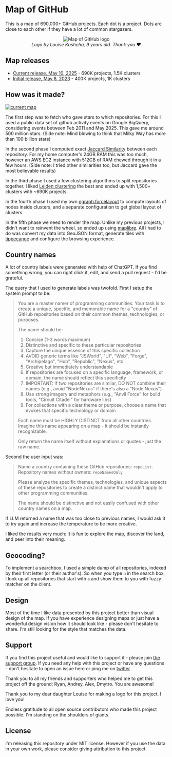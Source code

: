 # Map of GitHub

This is a map of 690,000+ GitHub projects. Each dot is a project. Dots are close to each other if they have a lot of common
stargazers.

<div align="center">
<img src="public/android-chrome-512x512.png" alt="Map of GitHub logo"/>
</div>
<div align="center">
  <i>Logo by Louise Kashcha, 9 years old. Thank you ❤️</i> 
</div>

## Map releases
- [Current release, May 10, 2025](https://anvaka.github.io/map-of-github/) - 690K projects, 1.5K clusters
- [Initial release, May 8, 2023](https://anvaka.github.io/map-of-github/?v=v1) - 400K projects, 1K clusters

## How was it made?

[![current map](public/current-map.png)](https://anvaka.github.io/map-of-github/)

The first step was to fetch who gave stars to which repositories. For this I used a public data set of github activity events on 
Google BigQuery, considering events between Feb 2011 and May 2025. This gave me around 500 million stars.
(Side note: Mind blowing to think that Milky Way has more than 100 billion stars)

In the second phase I computed exact [Jaccard Similarity](https://en.wikipedia.org/wiki/Jaccard_index) between each repository. 
For my home computer's 24GB RAM this was too much, however an AWS EC2 instance with 512GB of RAM chewed through it in a few hours.
(Side note: I tried other similarities too, but Jaccard gave the most believable results)

In the third phase I used a few clustering algorithms to split repositories together. I liked [Leiden clustering](https://www.nature.com/articles/s41598-019-41695-z)
the best and ended up with 1,500+ clusters with ~690K projects.

In the fourth phase I used my own [ngraph.forcelayout](https://github.com/anvaka/ngraph.forcelayout) to compute layouts of nodes
inside clusters, and a separate configuration to get global layout of clusters.

In the fifth phase we need to render the map. Unlike my previous projects, I didn't want to reinvent the wheel, so
ended up using [maplibre](https://maplibre.org/). All I had to do was convert my data into GeoJSON format, generate tiles
with [tippecanoe](https://github.com/mapbox/tippecanoe) and configure the browsing experience.

## Country names

A lot of country labels were generated with help of ChatGPT. If you find something wrong, you can right click it, edit, and send
a pull request - I'd be grateful.

The query that I used to generate labels was twofold. First I setup the system prompt to be:

> You are a master namer of programming communities. Your task is to create a unique, specific, and memorable name for a "country" of GitHub repositories based on their common themes, technologies, or purposes.
>
> The name should be:
> 1. Concise (1-3 words maximum)
> 2. Distinctive and specific to these particular repositories
> 3. Capture the unique essence of this specific collection
> 4. AVOID generic terms like "JSWorld", "UI", "Web", "Forge", "Archipelago", "Hub", "Republic", "Nexus", etc.
> 5. Creative but immediately understandable
> 6. If repositories are focused on a specific language, framework, or domain, the name should reflect this specificity
> 7. IMPORTANT: If two repositories are similar, DO NOT combine their names (e.g., avoid "NodeNexus" if there's also a "Node Nexus")
> 8. Use strong imagery and metaphors (e.g., "Anvil Force" for build tools, "Circuit Citadel" for hardware libs)
> 9. For collections with a clear theme or purpose, choose a name that evokes that specific technology or domain
> 
> Each name must be HIGHLY DISTINCT from all other countries. Imagine this name appearing on a map - it should be instantly recognizable.
>
> Only return the name itself without explanations or quotes - just the raw name.

Second the user input was:

> Name a country containing these GitHub repositories: `repoList`.
> Repository names without owners: `repoNamesOnly`
>
> Please analyze the specific themes, technologies, and unique aspects of these repositories to create a distinct name that wouldn't apply to other programming communities.
> 
> The name should be distinctive and not easily confused with other country names on a map.

If LLM returned a name that was too close to previous names, I would ask it to try again and increase the temperature to be more creative.

I liked the results very much: It is fun to explore the map, discover the land, and peer into their meaning.


## Geocoding?

To implement a searchbox, I used a simple dump of all repositories, indexed by their first letter (or their author's). So when you type
`a` in the search box, I look up all repositories that start with `a` and show them to you with fuzzy matcher on the client.

## Design

Most of the time I like data presented by this project better than visual design of the map. If you have experience designing maps
or just have a wonderful design vision how it should look like - please don't hesitate to share. I'm still looking for the style
that matches the data.

## Support

If you find this project useful and would like to support it - please join [the support group](https://github.com/sponsors/anvaka).
If you need any help with this project or have any questions - don't hesitate to open an issue here or ping me on [twitter](https://twitter.com/anvaka)

Thank you to all my friends and supporters who helped me to get this project off the ground:
Ryan, Andrey, Alex, Dmytro. You are awesome!

Thank you to my dear daughter Louise for making a logo for this project. I love you!

Endless gratitude to all open source contributors who made this project possible. I'm standing on the shoulders of giants.

## License

I'm releasing this repository under MIT license. However if you use the data in your own work, please consider giving attribution to this project.